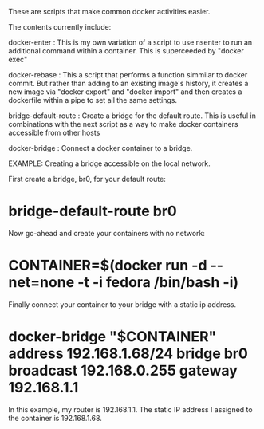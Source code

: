 These are scripts that make common docker activities easier.

The contents currently include:

docker-enter : This is my own variation of a script to use nsenter to run
  an additional command within a container.   This is superceeded by 
  "docker exec"

docker-rebase : This a script that performs a function simmilar to docker
  commit.  But rather than adding to an existing image's history, it creates
  a new image via "docker export" and "docker import" and then creates a
  dockerfile within a pipe to set all the same settings.

bridge-default-route : Create a bridge for the default route.  This is useful
  in combinations with the next script as a way to make docker containers
  accessible from other hosts

docker-bridge : Connect a docker container to a bridge.

EXAMPLE: Creating a bridge accessible on the local network.

  First create a bridge, br0, for your default route:

  # bridge-default-route br0
 
  Now go-ahead and create your containers with no network:

  # CONTAINER=$(docker run -d --net=none -t -i fedora /bin/bash -i)

  Finally connect your container to your bridge with a static ip address. 

  # docker-bridge "$CONTAINER" address 192.168.1.68/24 bridge br0 broadcast 192.168.0.255 gateway 192.168.1.1

  In this example, my router is 192.168.1.1.  The static IP address I assigned
  to the container is 192.168.1.68.


